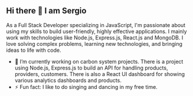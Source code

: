 ## Hi there 👋 I am Sergio

As a Full Stack Developer specializing in JavaScript, I'm passionate about using my skills to build user-friendly, highly effective applications. I mainly work with technologies like Node.js, Express.js, React.js and MongoDB. I love solving complex problems, learning new technologies, and bringing ideas to life with code.

- 🔭 I’m currently working on carbon system projects. There is a project using Node.js, Express.js to build an API for handling products, providers, customers. There is also a React UI dashboard for showing various analytics dashboards and products.
- ⚡ Fun fact: I like to do singing and dancing in my free time.
<!--
**sbventura/sbventura** is a ✨ _special_ ✨ repository because its `README.md` (this file) appears on your GitHub profile.

Here are some ideas to get you started:

- 🔭 I’m currently working on ...
- 🌱 I’m currently learning ...
- 👯 I’m looking to collaborate on ...
- 🤔 I’m looking for help with ...
- 💬 Ask me about ...
- 📫 How to reach me: ...
- 😄 Pronouns: ...
- ⚡ Fun fact: ...
-->
